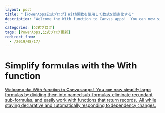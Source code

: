 ```yaml
---
layout: post
title: "【PowerApps公式ブログ】With関数を使用して数式を簡素化する"
description: "Welcome the With function to Canvas apps!  You can now simplify large formulas by dividing them into named sub-formulas, eliminate redundant sub-formulas, and easily work with functions that return records.  All while staying declarative and automatically responding to dependency changes.
"
categories: [公式ブログ]
tags: [PowerApps,公式ブログ更新]
redirect_from:
  - /2019/08/17/
---
```


# Simplify formulas with the With function

[Welcome the With function to Canvas apps!  You can now simplify large formulas by dividing them into named sub-formulas, eliminate redundant sub-formulas, and easily work with functions that return records.  All while staying declarative and automatically responding to dependency changes.
](https://powerapps.microsoft.com/ja-jp/blog/simplify-formulas-with-the-with-function/)
